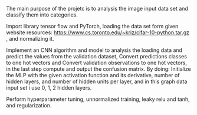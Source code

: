 The main purpose of the projetc is to analysis the image input data set and classify them into categories.

Import library tensor flow and PyTorch, loading the data set form given website resources: https://www.cs.toronto.edu/~kriz/cifar-10-python.tar.gz , and normalizing it.

Implement an CNN algorithm and model to analysis the loading data and predict the values from the validation dataset, Convert predictions classes to one hot vectors and Convert validation observations to one hot vectors, in the last step compute and output the confusion matrix. By doing: Initialize the MLP with the given activation function and its derivative, number of hidden layers, and number of hidden units per layer, and in this graph data input set i use 0, 1, 2 hidden layers.

Perform hyperparameter tuning, unnormalized training, leaky relu and tanh, and regularization.
